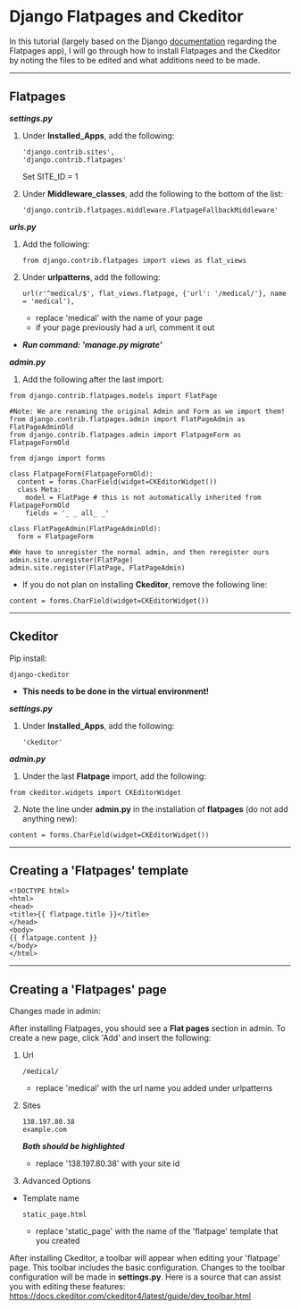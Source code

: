 # Django Flatpages and Ckeditor

In this tutorial (largely based on the Django [documentation](https://docs.djangoproject.com/en/2.0/ref/contrib/flatpages/) regarding the Flatpages app), I will go through how to install Flatpages and the Ckeditor by noting the files to be edited and what additions need to be made.

---

## Flatpages

**_settings.py_**

1. Under **Installed_Apps**, add the following:  
  
      ```
      'django.contrib.sites',  
      'django.contrib.flatpages'
      ```
     
    Set SITE_ID = 1
  
2. Under **Middleware_classes**, add the following to the bottom of the list:
    
    ```
    'django.contrib.flatpages.middleware.FlatpageFallbackMiddleware'
    ```

**_urls.py_**

1. Add the following:

    ```
    from django.contrib.flatpages import views as flat_views
    ```
   
 2. Under **urlpatterns**, add the following:
 
    ```
    url(r'^medical/$', flat_views.flatpage, {'url': '/medical/'}, name = 'medical'),
    ```
   
       * replace 'medical' with the name of your page
       * if your page previously had a url, comment it out 
        
* **_Run command: 'manage.py migrate'_**

**_admin.py_**

1. Add the following after the last import:

```
from django.contrib.flatpages.models import FlatPage

#Note: We are renaming the original Admin and Form as we import them!
from django.contrib.flatpages.admin import FlatPageAdmin as FlatPageAdminOld
from django.contrib.flatpages.admin import FlatpageForm as FlatpageFormOld

from django import forms

class FlatpageForm(FlatpageFormOld):
  content = forms.CharField(widget=CKEditorWidget())
  class Meta:
    model = FlatPage # this is not automatically inherited from FlatpageFormOld
    fields = '_ _ all_ _'
    
class FlatPageAdmin(FlatPageAdminOld):
  form = FlatpageForm
  
#We have to unregister the normal admin, and then reregister ours
admin.site.unregister(FlatPage)
admin.site.register(FlatPage, FlatPageAdmin)
```
* If you do not plan on installing **Ckeditor**, remove the following line:
```
content = forms.CharField(widget=CKEditorWidget())
```

---
## Ckeditor

Pip install:

  ```
  django-ckeditor
  ```
   *  **This needs to be done in the virtual environment!**
   
**_settings.py_**

1. Under **Installed_Apps**, add the following:  

   ```
   'ckeditor'
   ```
**_admin.py_**

1. Under the last **Flatpage** import, add the following:
  
  ```
  from ckeditor.widgets import CKEditorWidget
  ```

2. Note the line under **admin.py** in the installation of **flatpages** (do not add anything new):
  
  ```
  content = forms.CharField(widget=CKEditorWidget())
  ```
---
## Creating a 'Flatpages' template

```
<!DOCTYPE html>
<html>
<head>
<title>{{ flatpage.title }}</title>
</head>
<body>
{{ flatpage.content }}
</body>
</html>
```

---
## Creating a 'Flatpages' page
Changes made in admin:

After installing Flatpages, you should see a **Flat pages** section in admin.
To create a new page, click 'Add' and insert the following:

1. Url

   ```
   /medical/
   ```
    * replace 'medical' with the url name you added under urlpatterns
  
2. Sites

   ```
   138.197.80.38
   example.com
   ```
  
   **_Both should be highlighted_**
   * replace '138.197.80.38' with your site id
     
3. Advanced Options

  * Template name
  
  
     ```
     static_page.html
     ```
     * replace 'static_page' with the name of the 'flatpage' template that you created 
     
After installing Ckeditor, a toolbar will appear when editing your 'flatpage' page. This toolbar includes the basic configuration. Changes to the toolbar configuration will be made in **settings.py**. 
Here is a source that can assist you with editing these features: https://docs.ckeditor.com/ckeditor4/latest/guide/dev_toolbar.html
